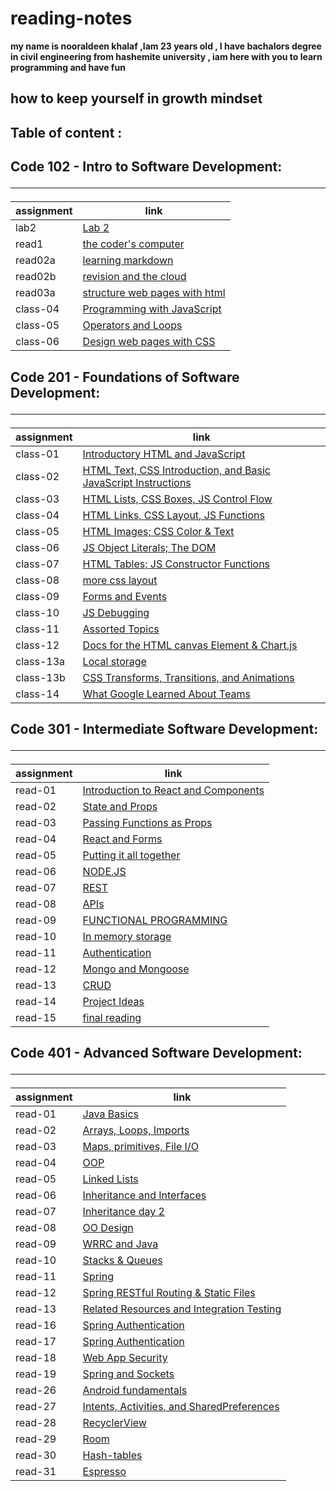 # reading-notes
**my name is nooraldeen khalaf ,Iam 23 years old ,  I have bachalors degree in civil engineering from hashemite university , iam here with you to learn programming and have fun**
## how to keep yourself in growth mindset 

## Table of content :
## Code 102 - Intro to Software Development: <hr>

|  assignment          |                   link                         |
|----------------------|------------------------------------------------|
| lab2                 | [Lab 2](102/lab02.md)                          |
| read1                | [the coder's computer](102/read1.md)           |
| read02a              | [learning markdown](102/read02a.md)            |
| read02b              | [revision and the cloud](102/read02b.md)       |
| read03a              | [structure web pages with html](102/read03a.md)|
| class-04             | [Programming with JavaScript](102/class-04.md) |
| class-05             | [Operators and Loops](102/class-05.md)         |
| class-06             | [ Design web pages with CSS](102/class-06.md)  |


## Code 201 - Foundations of Software Development: <hr>


|  assignment            |                link                                                              |
|------------------------|----------------------------------------------------------------------------------|
| class-01               | [Introductory HTML and JavaScript ](201/class-01.md)                             |
| class-02               | [HTML Text, CSS Introduction, and Basic JavaScript Instructions](201/class-02.md)|
| class-03               | [HTML Lists, CSS Boxes, JS Control Flow](201/class-03.md)                        |
| class-04               | [HTML Links, CSS Layout, JS Functions](201/class-04.md)                          |
| class-05               | [HTML Images; CSS Color & Text](201/class-05.md)                                 |
| class-06               | [JS Object Literals; The DOM](201/class-06.md)                                   |
| class-07               | [HTML Tables; JS Constructor Functions](201/class-07.md)                         |
| class-08               | [ more css layout](201/class-08.md)                                              |
| class-09               | [ Forms and Events](201/class-09.md)                                             |
| class-10               | [ JS Debugging](201/class-10.md)                                                 |
| class-11               | [  Assorted Topics](201/class-11.md)                                             |
| class-12               | [ Docs for the HTML canvas Element & Chart.js](201/class-12.md)                  |
| class-13a              | [ Local storage](201/class-13a.md)                                               |
| class-13b              | [ CSS Transforms, Transitions, and Animations](201/class-13b.md)                 |
| class-14               | [ What Google Learned About Teams](201/class-14.md)                              |




## Code 301 - Intermediate Software Development: <hr>

|  assignment            |                link                                                              |
|------------------------|----------------------------------------------------------------------------------|
| read-01                | [Introduction to React and Components ](301/read-01.md)                          |
| read-02                | [State and Props ](301/read-02.md)                                               |
| read-03                | [ Passing Functions as Props ](301/read-03.md)                                   |
| read-04                | [ React and Forms  ](301/read-04.md)                                             |
| read-05                | [ Putting it all together  ](301/read-05.md)                                     |
| read-06                | [ NODE.JS  ](301/read-06.md)                                                     |
| read-07                | [ REST  ](301/read-07.md)                                                        |
| read-08                | [ APIs  ](301/read-08.md)                                                        |
| read-09                | [  FUNCTIONAL PROGRAMMING  ](301/read-09.md)                                     |
| read-10                | [   In memory storage ](301/read-10.md)                                          |
| read-11                | [   Authentication](301/read-11.md)                                              |
| read-12                | [ Mongo and Mongoose](301/read-12.md)                                            |
| read-13                | [ CRUD ](301/read-13.md)                                                         |
| read-14                | [ Project Ideas](301/read-14.md)                                                 |
| read-15                | [ final reading](301/read-15.md)                                                 |


## Code 401 - Advanced Software Development: <hr>


|  assignment            |                link                                                              |
|------------------------|----------------------------------------------------------------------------------|
| read-01                | [Java Basics ](401/read-01.md)                                                   |
| read-02                | [Arrays, Loops, Imports ](401/read-02.md)                                        |
| read-03                | [Maps, primitives, File I/O ](401/read-03.md)                                    |
| read-04                | [  OOP  ](401/read-04.md)                                                        |
| read-05                | [ Linked Lists ](401/read-05.md)                                                 |
| read-06                | [ Inheritance and Interfaces ](401/read-06.md)                                   |
| read-07                | [ Inheritance day 2 ](401/read-07.md)                                            |
| read-08                | [ OO Design  ](401/read-08.md)                                                   |
| read-09                | [ WRRC and Java ](401/read-09.md)                                                |
| read-10                | [ Stacks & Queues ](401/read-10.md)                                              |
| read-11                | [  Spring ](401/read-11.md)                                                      |
| read-12                | [ Spring RESTful Routing & Static Files](401/read-12.md)                         |
| read-13                | [ Related Resources and Integration Testing](401/read-13.md)                     |
| read-16                | [ Spring Authentication](401/read-16.md)                                         |
| read-17                | [ Spring Authentication](401/read-17.md)                                         |
| read-18                | [ Web App Security](401/read-18.md)                                              |
| read-19                | [ Spring and Sockets](401/read-19.md)                                            |
| read-26                | [ Android fundamentals](401/read-26.md)                                          |
| read-27                | [ Intents, Activities, and SharedPreferences](401/read-27.md)                    |
| read-28                | [ RecyclerView](401/read-28.md)                                                  |
| read-29                | [ Room](401/read-29.md)                                                          |
| read-30                | [ Hash-tables](401/read-30.md)                                                   |
| read-31                | [ Espresso](401/read-31.md)                                                      |

